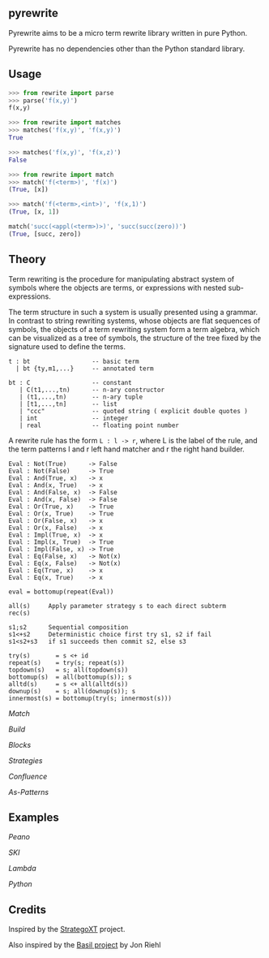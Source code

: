pyrewrite
---------

Pyrewrite aims to be a micro term rewrite library written in pure Python.

Pyrewrite has no dependencies other than the Python standard library.

Usage
-----

```python
>>> from rewrite import parse
>>> parse('f(x,y)')
f(x,y)
```

```python
>>> from rewrite import matches
>>> matches('f(x,y)', 'f(x,y)')
True

>>> matches('f(x,y)', 'f(x,z)')
False
```

```python
>>> from rewrite import match
>>> match('f(<term>)', 'f(x)')
(True, [x])

>>> match('f(<term>,<int>)', 'f(x,1)')
(True, [x, 1])

match('succ(<appl(<term>)>)', 'succ(succ(zero))')
(True, [succ, zero])
```

Theory
------

Term rewriting is the procedure for manipulating abstract system
of symbols where the objects are terms, or expressions with nested
sub-expressions.

The term structure in such a system is usually presented using a
grammar. In contrast to string rewriting systems, whose objects are flat
sequences of symbols, the objects of a term rewriting system form a term
algebra, which can be visualized as a tree of symbols, the structure of
the tree fixed by the signature used to define the terms.

```
t : bt                 -- basic term
  | bt {ty,m1,...}     -- annotated term

bt : C                 -- constant
   | C(t1,...,tn)      -- n-ary constructor
   | (t1,...,tn)       -- n-ary tuple
   | [t1,...,tn]       -- list
   | "ccc"             -- quoted string ( explicit double quotes )
   | int               -- integer
   | real              -- floating point number
```

A rewrite rule has the form ``L : l -> r``, where L is the label of the
rule, and the term patterns l and r left hand matcher and r the right
hand builder.

```
Eval : Not(True)      -> False
Eval : Not(False)     -> True
Eval : And(True, x)   -> x
Eval : And(x, True)   -> x
Eval : And(False, x)  -> False
Eval : And(x, False)  -> False
Eval : Or(True, x)    -> True
Eval : Or(x, True)    -> True
Eval : Or(False, x)   -> x
Eval : Or(x, False)   -> x
Eval : Impl(True, x)  -> x
Eval : Impl(x, True)  -> True
Eval : Impl(False, x) -> True
Eval : Eq(False, x)   -> Not(x)
Eval : Eq(x, False)   -> Not(x)
Eval : Eq(True, x)    -> x
Eval : Eq(x, True)    -> x

eval = bottomup(repeat(Eval))
```

```
all(s)     Apply parameter strategy s to each direct subterm
rec(s)

s1;s2      Sequential composition
s1<+s2     Deterministic choice first try s1, s2 if fail
s1<s2+s3   if s1 succeeds then commit s2, else s3
```

```
try(s)       = s <+ id
repeat(s)    = try(s; repeat(s))
topdown(s)   = s; all(topdown(s))
bottomup(s)  = all(bottomup(s)); s
alltd(s)     = s <+ all(alltd(s))
downup(s)    = s; all(downup(s)); s
innermost(s) = bottomup(try(s; innermost(s)))
```

*Match*

*Build*

*Blocks*

*Strategies*

*Confluence*

*As-Patterns*

Examples
-------

*Peano*

*SKI*

*Lambda*

*Python*

Credits
-------

Inspired by the [StrategoXT](http://strategoxt.org/) project.

Also inspired by the [Basil project](https://code.google.com/p/basil/)
by Jon Riehl
